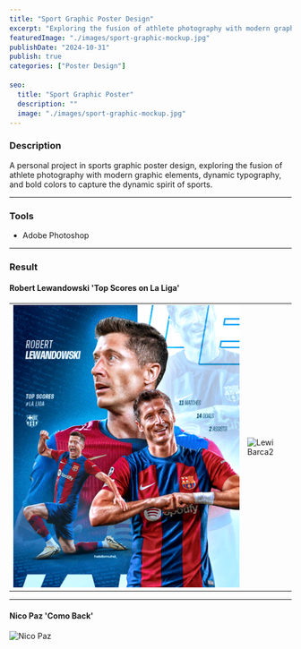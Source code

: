 ```yaml
---
title: "Sport Graphic Poster Design"
excerpt: "Exploring the fusion of athlete photography with modern graphic elements, dynamic typography..."
featuredImage: "./images/sport-graphic-mockup.jpg"
publishDate: "2024-10-31"
publish: true
categories: ["Poster Design"]

seo:
  title: "Sport Graphic Poster"
  description: ""
  image: "./images/sport-graphic-mockup.jpg"
---
```


### Description
A personal project in sports graphic poster design, exploring the fusion of athlete photography with modern graphic elements, dynamic typography, and bold colors to capture the dynamic spirit of sports.

---

### Tools
- Adobe Photoshop

---

### Result
#### Robert Lewandowski 'Top Scores on La Liga'
|          |          |
|----------|----------|
| ![Lewi Barca](./images/lewi-barca.png) | ![Lewi Barca2](/lewi-barca.gif) |

---

#### Nico Paz 'Como Back'
![Nico Paz](https://img.notionusercontent.com/s3/prod-files-secure%2Ff7068eea-e021-4f33-b596-2cd7cf7bf9b5%2Ffaf8d3b5-6c6f-40a6-acfd-fa7b02c02559%2FNico_Paz_Como_Back.png/size/w=2000?exp=1756991288&sig=mkhiUlck70UN0R6KUsUS4GPeXDHH7jIMgTHddVYW0us&id=25b2df8c-9a80-8064-8013-ea1b56527be4&table=block&userId=5eb4569e-e43f-45a9-87eb-60791e5b4aa5)
